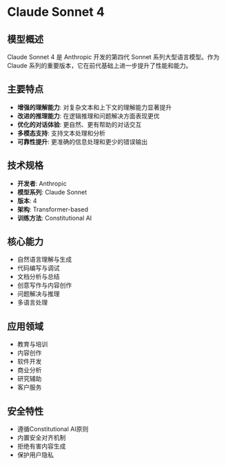 # Claude Sonnet 4

## 模型概述
Claude Sonnet 4 是 Anthropic 开发的第四代 Sonnet 系列大型语言模型。作为 Claude 系列的重要版本，它在前代基础上进一步提升了性能和能力。

## 主要特点
- **增强的理解能力**: 对复杂文本和上下文的理解能力显著提升
- **改进的推理能力**: 在逻辑推理和问题解决方面表现更优
- **优化的对话体验**: 更自然、更有帮助的对话交互
- **多模态支持**: 支持文本处理和分析
- **可靠性提升**: 更准确的信息处理和更少的错误输出

## 技术规格
- **开发者**: Anthropic
- **模型系列**: Claude Sonnet
- **版本**: 4
- **架构**: Transformer-based
- **训练方法**: Constitutional AI

## 核心能力
- 自然语言理解与生成
- 代码编写与调试
- 文档分析与总结
- 创意写作与内容创作
- 问题解决与推理
- 多语言处理

## 应用领域
- 教育与培训
- 内容创作
- 软件开发
- 商业分析
- 研究辅助
- 客户服务

## 安全特性
- 遵循Constitutional AI原则
- 内置安全对齐机制
- 拒绝有害内容生成
- 保护用户隐私 